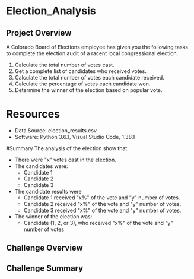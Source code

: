 # Election_Analysis

## Project Overview
A Colorado Board of Elections employee has given you the following tasks to complete the election audit of a racent local congressional election.

1. Calculate the total number of votes cast.
2. Get a complete list of candidates who received votes.
3. Calculate the total number of votes each candidate received.
4. Calculate the percentage of votes each candidate won.
5. Determine the winner of the election based on popular vote.

# Resources
- Data Source: election_results.csv
- Software: Python 3.6.1, Visual Studio Code, 1.38.1

#Summary
The analysis of the election show that:
- There were "x" votes cast in the election.
- The candidates were:
    - Candidate 1
    - Candidate 2
    - Candidate 3
 - The candidate results were
    - Candidate 1 received "x%" of the vote and "y" number of votes.
    - Candidate 2 received "x%" of the vote and "y" number of votes.
    - Candidate 3 received "x%" of the vote and "y" number of votes.
  - The winner of the election was:
    - Candidate (1, 2, or 3), who received "x%" of the vote and "y" number of votes

## Challenge Overview

## Challenge Summary
